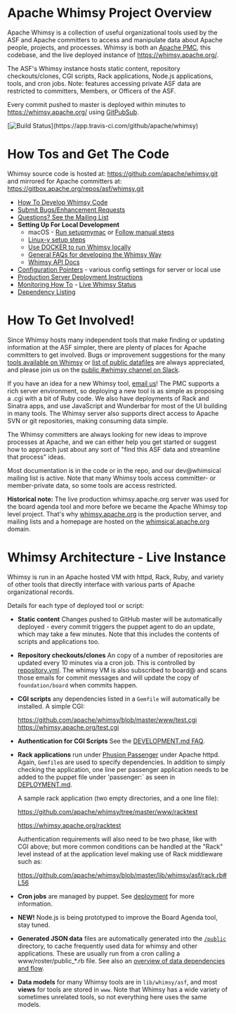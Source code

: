 Apache Whimsy Project Overview
==================

Apache Whimsy is a collection of useful organizational tools used by
the ASF and Apache committers to access and manipulate data about
Apache people, projects, and processes.  Whimsy is both an [Apache PMC](https://whimsical.apache.org/),
this codebase, and the live deployed instance of https://whimsy.apache.org/.

The ASF's Whimsy instance hosts static content, repository checkouts/clones, CGI scripts, Rack
applications, Node.js applications, tools, and cron jobs.  Note: features accessing private
ASF data are restricted to committers, Members, or Officers of the ASF.

Every commit pushed to master is deployed within minutes to https://whimsy.apache.org/ using
[GitPubSub](https://www.apache.org/dev/gitpubsub.html).

[![Build Status](https://api.travis-ci.com/apache/whimsy.svg?)](https://app.travis-ci.com/github/apache/whimsy)

How Tos and Get The Code
===============

Whimsy source code is hosted at:
    https://github.com/apache/whimsy.git
and mirrored for Apache committers at:
    https://gitbox.apache.org/repos/asf/whimsy.git

 * [How To Develop Whimsy Code](./DEVELOPMENT.md)
 * [Submit Bugs/Enhancement Requests](https://issues.apache.org/jira/browse/WHIMSY)
 * [Questions? See the Mailing List](https://lists.apache.org/list.html?dev@whimsical.apache.org)
 * **Setting Up For Local Development**
   * macOS - [Run setupmymac](./SETUPMYMAC.md) or [Follow manual steps](./MACOS.md)
   * [Linux-y setup steps](./DEVELOPMENT.md)
   * [Use DOCKER to run Whimsy locally](./DOCKER.md)
   * [General FAQs for developing the Whimsy Way](./DEVELOPMENT.md#how-to--faq-question)
   * [Whimsy API Docs](https://whimsy.apache.org/docs/)
 * [Configuration Pointers](./CONFIGURE.md) - various config settings for server or local use
 * [Production Server Deployment Instructions](./DEPLOYMENT.md)
 * [Monitoring How To](./www/status/README.md) - [Live Whimsy Status](https://whimsy.apache.org/status/)
 * [Dependency Listing](./CONFIGURE.md#Dependencies)

How To Get Involved!
===============

Since Whimsy hosts many independent tools that make finding or updating information
at the ASF simpler, there are plenty of places for Apache committers to
get involved.  Bugs or improvement suggestions for the many
[tools available on Whimsy](https://whimsy.apache.org/committers/tools)
or [list of public datafiles](https://whimsy.apache.org/test/dataflow.cgi) are always appreciated,
and please join us on the [public #whimsy channel on Slack](https://the-asf.slack.com/).

If you have an idea for a new Whimsy tool, [email us](mailto:dev@whimsical.apache.org?subject=Tool-Idea)!
The PMC supports a rich server environment, so deploying a new tool is as
simple as proposing a .cgi with a bit of Ruby code.  We also have deployments
of Rack and Sinatra apps, and use JavaScript and Wunderbar for most of the
UI building in many tools. The Whimsy server also supports direct access
to Apache SVN or git repositories, making consuming data simple.

The Whimsy committers are always looking for new ideas to improve processes
at Apache, and we can either help you get started or suggest how to
approach just about any sort of "find this ASF data and streamline that
process" ideas.

Most documentation is in the code or in the repo, and our dev@whimsical
mailing list is active.  Note that many Whimsy tools access committer- or
member-private data, so some tools are access restricted.

**Historical note:** The live production whimsy.apache.org server was used for
the board agenda tool and more before we became the Apache Whimsy top level
project.  That's why [whimsy.apache.org](https://whimsy.apache.org/) is
the production server, and mailing lists and a homepage are hosted
on the [whimsical.apache.org](https://whimsical.apache.org/) domain.

Whimsy Architecture - Live Instance
===================

Whimsy is run in an Apache hosted VM with httpd, Rack, Ruby, and variety of other tools
that directly interface with various parts of Apache organizational records.

Details for each type of deployed tool or script:

 * **Static content**  Changes pushed to GitHub master will be
   automatically deployed - every commit triggers the puppet agent to
   do an update, which may take a few minutes.  Note that this includes the
   contents of scripts and applications too.

 * **Repository checkouts/clones**  An copy of a number of repositories
   are updated every 10 minutes via a cron job.  This is controlled
   by [repository.yml](repository.yml).  The whimsy VM is also subscribed
   to board@ and scans those emails for commit messages and will update
   the copy of `foundation/board` when commits happen.

 * **CGI scripts** any dependencies listed in a `Gemfile` will
   automatically be installed.  A simple CGI:

    https://github.com/apache/whimsy/blob/master/www/test.cgi
    https://whimsy.apache.org/test.cgi

 * **Authentication for CGI Scripts** See the [DEVELOPMENT.md FAQ](./DEVELOPMENT.md#how-to-authenticateauthorize-your-scripts).

 * **Rack applications** run under
   [Phusion Passenger](https://www.phusionpassenger.com/) under Apache httpd.
   Again, `Gemfile`s are used to specify dependencies.  In addition to simply
   checking the application, one line per passenger application needs to be
   added to the puppet file under 'passenger:` as seen in [DEPLOYMENT.md](./DEPLOYMENT.md#puppetnode).

   A sample rack application (two empty directories, and a one line file):

    https://github.com/apache/whimsy/tree/master/www/racktest

    https://whimsy.apache.org/racktest

   Authentication requirements will also need to be two phase, like with CGI
   above; but more common conditions can be handled at the "Rack" level
   instead of at the application level making use of Rack middleware such as:

    https://github.com/apache/whimsy/blob/master/lib/whimsy/asf/rack.rb#L56

 * **Cron jobs** are managed by puppet.  See [deployment](./DEPLOYMENT.md) for more
   information.

 * **NEW!** Node.js is being prototyped to improve the Board Agenda tool, stay tuned.

 * **Generated JSON data** files are automatically generated into
   the [`/public`](https://whimsy.apache.org/public/) directory, to
   cache frequently used data for whimsy and other applications.  These
   are usually run from a cron calling a www/roster/public_*.rb file.
   See also an [overview of data dependencies and flow](https://whimsy.apache.org/test/dataflow.cgi).

 * **Data models** for many Whimsy tools are in `lib/whimsy/asf`, and
   most **views** for tools are stored in `www`.  Note that Whimsy has
   a wide variety of sometimes unrelated tools, so not everything
   here uses the same models.
